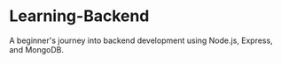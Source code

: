 # Learning-Backend
A beginner's journey into backend development using Node.js, Express, and MongoDB.
